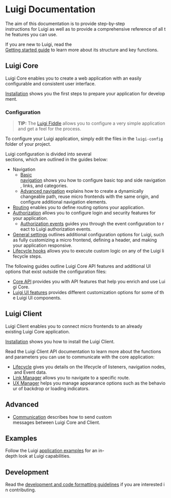 # Luigi Documentation

The aim of this documentation is to provide step-by-step instructions for Luigi as well as to provide a comprehensive reference of all the features you can use.

If you are new to Luigi, read the [Getting started guide](getting-started.md) to learn more about its structure and key functions.

## Luigi Core

Luigi Core enables you to create a web application with an easily configurable and consistent user interface.

[Installation](application-setup.md) shows you the first steps to prepare your application for development.

### Configuration

> **TIP:** The [Luigi Fiddle](fiddle.luigi-project.io) allows you to configure a very simple application and get a feel for the process.

To configure your Luigi application, simply edit the files in the `luigi-config` folder of your project.

Luigi configuration is divided into several sections, which are outlined in the guides below:

* Navigation
    * [Basic navigation](navigation-configuration.md) shows you how to configure basic top and side navigation, links, and categories.
    * [Advanced navigation](navigation-parameters-reference.md) explains how to create a dynamically changeable path, reuse micro frontends with the same origin, and configure additional navigation elements. 
* [Routing](navigation-parameters-reference.md#routing) enables you to define routing options your application.
* [Authorization](authorization-configuration.md) allows you to configure login and security features for your application.
    * [Authorization events](authorization-events.md) guides you through the event configuration to react to Luigi authorization events.
* [General settings](general-settings.md) outlines additional configuration options for Luigi, such as fully customizing a micro frontend, defining a header, and making your application responsive.
* [Lifecycle hooks](lifecycle-hooks.md) allows you to execute custom logic on any of the Luigi lifecycle steps.

The following guides outline Luigi Core API features and additional UI options that exist outside the configuration files:

* [Core API](luigi-core-api.md) provides you with API features that help you enrich and use Luigi Core.
* [Luigi UI features](luigi-ux-features.md) provides different customization options for some of the Luigi UI components.

## Luigi Client

Luigi Client enables you to connect micro frontends to an already existing Luigi Core application.

[Installation](client/readme.md) shows you how to install the Luigi Client.

Read the Luigi Client API documentation to learn more about the functions and parameters you can use to communicate with the core application:

* [Lifecycle](luigi-client-api.md#lifecycle) gives you details on the lifecycle of listeners, navigation nodes, and Event data.
* [Link Manager](luigi-client-api.md#linkmanager) allows you to navigate to a specific route.
* [UX Manager](luigi-client-api.md#uxmanager) helps you manage appearance options such as the behaviour of backdrop or loading indicators.

## Advanced
* [Communication](communication.md) describes how to send custom messages between Luigi Core and Client.

## Examples

Follow the Luigi [application examples](../core/examples/README.md) for an in-depth look at Luigi capabilities.

## Development

Read the [development and code formatting guidelines](https://github.com/SAP/luigi#development) if you are interested in contributing.